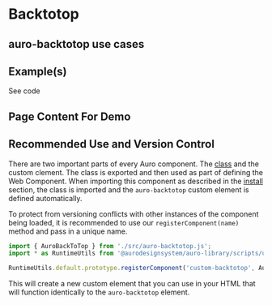 <!--
The index.md file is a compiled document. No edits should be made directly to this file.
README.md is created by running `npm run build:docs`.
This file is generated based on a template fetched from `./docs/partials/index.md`
-->

# Backtotop

<!-- AURO-GENERATED-CONTENT:START (FILE:src=./description.md) -->
<!-- AURO-GENERATED-CONTENT:END -->

## auro-backtotop use cases

<!-- AURO-GENERATED-CONTENT:START (FILE:src=./useCases.md) -->
<!-- AURO-GENERATED-CONTENT:END -->

## Example(s)

<div class="exampleWrapper">
  <!-- AURO-GENERATED-CONTENT:START (FILE:src=./../../apiExamples/basicButtonOnly.html) -->
  <!-- AURO-GENERATED-CONTENT:END -->
  <!-- AURO-GENERATED-CONTENT:START (FILE:src=./../../apiExamples/basic.html) -->
  <!-- AURO-GENERATED-CONTENT:END -->
</div>

<auro-accordion alignRight>
  <span slot="trigger">See code</span>

<!-- AURO-GENERATED-CONTENT:START (CODE:src=./../../apiExamples/basic.html) -->
<!-- AURO-GENERATED-CONTENT:END -->

</auro-accordion>

## Page Content For Demo

<!-- AURO-GENERATED-CONTENT:START (FILE:src=./../../apiExamples/pageContent.html) -->
<!-- AURO-GENERATED-CONTENT:END -->

## Recommended Use and Version Control

There are two important parts of every Auro component. The <a href="https://developer.mozilla.org/en-US/docs/Web/JavaScript/Reference/Classes">class</a> and the custom clement. The class is exported and then used as part of defining the Web Component. When importing this component as described in the <a href="#install">install</a> section, the class is imported and the `auro-backtotop` custom element is defined automatically.

To protect from versioning conflicts with other instances of the component being loaded, it is recommended to use our `registerComponent(name)` method and pass in a unique name.

```js
import { AuroBackToTop } from './src/auro-backtotop.js';
import * as RuntimeUtils from '@aurodesignsystem/auro-library/scripts/utils/runtimeUtils.mjs';

RuntimeUtils.default.prototype.registerComponent('custom-backtotop', AuroBackToTop);
```

This will create a new custom element that you can use in your HTML that will function identically to the `auro-backtotop` element.

<!-- <div class="exampleWrapper">
  <auro-backtotop>Custom back to top</auro-backtotop>
</div>

<auro-accordion alignRight>
  <span slot="trigger">See code</span>

  ```html
  <auro-backtotop>Custom back to top</auro-backtotop>
  ```

</auro-accordion> -->
